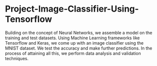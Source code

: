 # Project-Image-Classifier-Using-Tensorflow

Building on the concept of Neural Networks, we assemble a model on the training and test datasets. Using Machine Learning frameworks like Tensorflow and Keras, we come up with an image classifier using the MNIST dataset. We test the accuracy and make further predictions. In the process of attaining all this, we perform data analysis and validation techniques.
